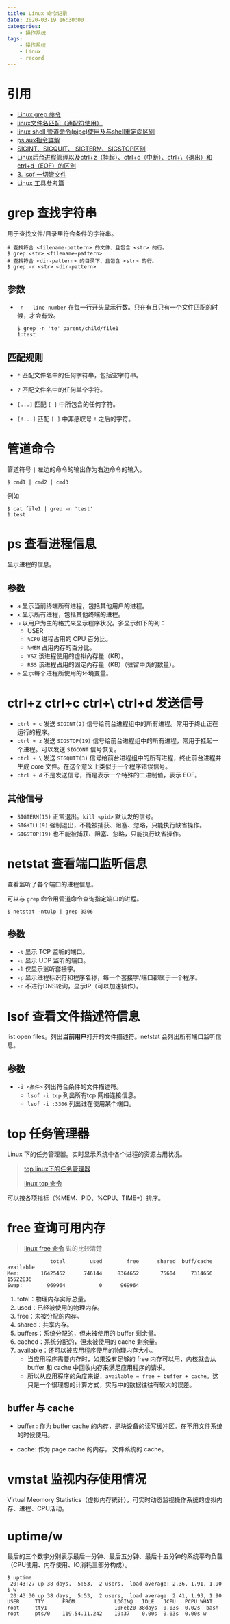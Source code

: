 ```yaml
---
title: Linux 命令记录
date: 2020-03-19 16:30:00
categories:
	- 操作系统
tags:
	- 操作系统
	- Linux
	- record
---
```


# 引用

- [Linux grep 命令](https://www.runoob.com/linux/linux-comm-grep.html)
- [linux文件名匹配（通配符使用）](https://blog.csdn.net/BlueCY/article/details/6545517)
- [linux shell 管道命令(pipe)使用及与shell重定向区别](https://www.cnblogs.com/chengmo/archive/2010/10/21/1856577.html)
- [ps aux指令詳解](https://blog.csdn.net/hanner_cheung/article/details/6081440)
- [SIGINT、SIGQUIT、 SIGTERM、SIGSTOP区别](https://blog.csdn.net/pmt123456/article/details/53544295)
- [Linux后台进程管理以及ctrl+z（挂起）、ctrl+c（中断）、ctrl+\（退出）和ctrl+d（EOF）的区别](https://blog.csdn.net/u012787436/article/details/39722583)
- [3. lsof 一切皆文件](https://linuxtools-rst.readthedocs.io/zh_CN/latest/tool/lsof.html)
- [Linux 工具参考篇](https://linuxtools-rst.readthedocs.io/zh_CN/latest/tool/index.html)

# grep 查找字符串

用于查找文件/目录里符合条件的字符串。

```shell
# 查找符合 <filename-pattern> 的文件、且包含 <str> 的行。
$ grep <str> <filename-pattern>
# 查找符合 <dir-pattern> 的目录下、且包含 <str> 的行。
$ grep -r <str> <dir-pattern>
```

## 参数

- `-n --line-number` 在每一行开头显示行数。只在有且只有一个文件匹配的时候，才会有效。

  ```shell
  $ grep -n 'te' parent/child/file1
  1:test
  ```

## 匹配规则

* `*` 匹配文件名中的任何字符串，包括空字符串。

-  `?` 匹配文件名中的任何单个字符。

- `[...]`  匹配 `[ ]` 中所包含的任何字符。

- `[!...]`  匹配 `[ ]` 中非感叹号 `!` 之后的字符。

# 管道命令

管道符号 `|` 左边的命令的输出作为右边命令的输入。

```shell
$ cmd1 | cmd2 | cmd3
```

例如

```shell
$ cat file1 | grep -n 'test'
1:test
```

# ps 查看进程信息

显示进程的信息。

## 参数

- `a` 显示当前终端所有进程，包括其他用户的进程。
- `x` 显示所有进程，包括其他终端的进程。
- `u` 以用户为主的格式来显示程序状况。多显示如下的列：
  - USER
  - `%CPU` 进程占用的 CPU 百分比。
  - `%MEM` 占用内存的百分比。
  - `VSZ` 该进程使用的虚拟內存量（KB）。
  - `RSS` 该进程占用的固定內存量（KB）（驻留中页的数量）。
- `e` 显示每个进程所使用的环境变量。

# ctrl+z ctrl+c ctrl+\ ctrl+d 发送信号

- `ctrl + c` 发送 `SIGINT(2)` 信号给前台进程组中的所有进程。常用于终止正在运行的程序。
- `ctrl + z` 发送 `SIGSTOP(19)` 信号给前台进程组中的所有进程，常用于挂起一个进程。可以发送 `SIGCONT` 信号恢复。
- `ctrl + \` 发送 `SIGQUIT(3)` 信号给前台进程组中的所有进程，终止前台进程并生成 core 文件。在这个意义上类似于一个程序错误信号。
- `ctrl + d` 不是发送信号，而是表示一个特殊的二进制值，表示 EOF。

## 其他信号

- `SIGTERM(15)` 正常退出。`kill <pid>` 默认发的信号。
- `SIGKILL(9)` 强制退出，不能被捕获、阻塞、忽略，只能执行缺省操作。
- `SIGSTOP(19)` 也不能被捕获、阻塞、忽略，只能执行缺省操作。

# netstat 查看端口监听信息

查看监听了各个端口的进程信息。

可以与 `grep` 命令用管道命令查询指定端口的进程。

```shell
$ netstat -ntulp | grep 3306
```

## 参数

- `-t` 显示 TCP 监听的端口。
- `-u` 显示 UDP 监听的端口。
- `-l` 仅显示监听套接字。
- `-p` 显示进程标识符和程序名称，每一个套接字/端口都属于一个程序。
- `-n` 不进行DNS轮询，显示IP（可以加速操作）。

# lsof 查看文件描述符信息

list open files。列出**当前用户**打开的文件描述符。netstat 会列出所有端口监听信息。

## 参数

- `-i <条件>` 列出符合条件的文件描述符。
  - `lsof -i tcp` 列出所有tcp 网络连接信息。
  - `lsof -i :3306` 列出谁在使用某个端口。

# top 任务管理器

Linux 下的任务管理器。实时显示系统中各个进程的资源占用状况。

> [top linux下的任务管理器](https://linuxtools-rst.readthedocs.io/zh_CN/latest/tool/top.html)
>
> [linux top 命令](https://www.cnblogs.com/sparkdev/p/8176778.html)

可以按各项指标（%MEM、PID、%CPU、TIME+）排序。

# free 查询可用内存

> [linux free 命令](https://www.cnblogs.com/sparkdev/p/7994666.html) 说的比较清楚

```shell
              total        used        free      shared  buff/cache   available
Mem:       16425452      746144     8364652       75604     7314656    15522836
Swap:        969964           0      969964
```

1. total：物理内存实际总量。
2. used：已经被使用的物理内存。
3. free：未被分配的内存。
4. shared：共享内存。
5. buffers：系统分配的，但未被使用的 buffer 剩余量。
6. cached：系统分配的，但未被使用的 cache 剩余量。
7. available：还可以被应用程序使用的物理内存大小。
   - 当应用程序需要内存时，如果没有足够的 free 内存可以用，内核就会从 buffer 和 cache 中回收内存来满足应用程序的请求。
   - 所以从应用程序的角度来说，`available = free + buffer + cache`。这只是一个很理想的计算方式，实际中的数据往往有较大的误差。

## buffer 与 cache

- buffer : 作为 buffer cache 的内存，是块设备的读写缓冲区。在不用文件系统的时候使用。

- cache: 作为 page cache 的内存， 文件系统的 cache。

# vmstat 监视内存使用情况

Virtual Meomory Statistics（虚拟内存统计），可实时动态监视操作系统的虚拟内存、进程、CPU活动。

# uptime/w

最后的三个数字分别表示最后一分钟、最后五分钟、最后十五分钟的系统平均负载（CPU使用、内存使用、IO消耗三部分构成）。

```shell
$ uptime
 20:43:27 up 38 days,  5:53,  2 users,  load average: 2.36, 1.91, 1.90
$ w
 20:43:30 up 38 days,  5:53,  2 users,  load average: 2.41, 1.93, 1.90
USER     TTY      FROM             LOGIN@   IDLE   JCPU   PCPU WHAT
root     tty1     -                10Feb20 38days  0.03s  0.02s -bash
root     pts/0    119.54.11.242    19:37    0.00s  0.03s  0.00s w
```

